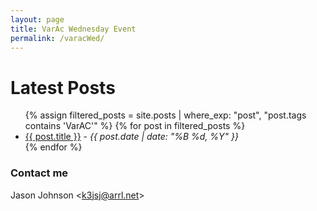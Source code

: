 ```yaml
---
layout: page
title: VarAc Wednesday Event
permalink: /varacWed/
---
```


<h1>Latest Posts</h1>

<ul>
  {% assign filtered_posts = site.posts | where_exp: "post", "post.tags contains 'VarAC'" %}
  {% for post in filtered_posts %}
	<li>
	  <a href="{{ post.url }}">{{ post.title }}</a> - <em> {{ post.date | date: "%B %d, %Y" }}</em>
	</li>
  {% endfor %}

</ul>

<h3>Contact me</h3>
Jason Johnson &lt;<a href="mailto:k3jsj@arrl.net">k3jsj@arrl.net</a>&gt;
